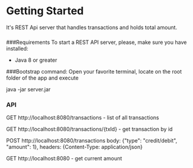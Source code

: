 # Getting Started

It's REST Api server that handles transactions and holds total amount.

###
###Requirements
To start a REST API server, please, make sure you have installed:<br />
- Java 8 or greater

###Bootstrap command:
Open your favorite terminal, locate on the root folder of the app and execute

java -jar server.jar

### API

GET http://localhost:8080/transactions - list of all transactions

GET http://localhost:8080/transactions/{txId} - get transaction by id

POST http://localhost:8080/transactions
body: {"type": "credit/debit", "amount": 1}, headers: {Content-Type: application/json}

GET http://localhost:8080 - get current amount